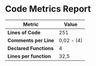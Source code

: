 # Code Metrics Report

| Metric                          | Value       |
|---------------------------------|-------------|
| **Lines of Code**               | 251         |
| **Comments per Line**           | 0,02 - (4)  |
| **Declared Functions**          | 4           |
| **Lines per function**          | 32,5        |


